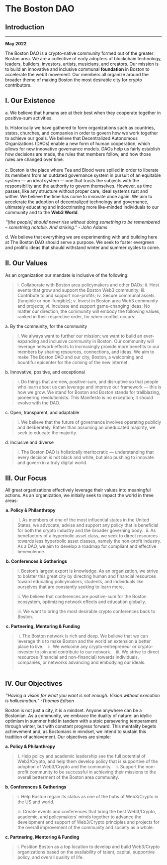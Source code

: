 # **The Boston DAO**
## **Introduction**
---
**May 2022**

The Boston DAO is a crypto-native community formed out of the greater Boston area. We are a collective of early adopters of blockchain technology, leaders, builders, investors, artists, musicians, and creators. Our mission is to build an innovative and inclusive communal **foundation** in Boston to accelerate the web3 movement. Our members all organize around the broader theme of making Boston the most desirable city for crypto contributors.

## **I. Our Existence**

a. We believe that humans are at their best when they cooperate together in positive-sum activities.

b. Historically we have gathered to form organizations such as countries, states, churches, and companies in order to govern how we work together to achieve our goals. We believe that Decentralized Autonomous Organizations (DAOs) enable a new form of human cooperation, which allows for new innovative governance models. DAOs help us fairly establish how decisions are made, the rules that members follow, and how those rules are changed over time.\
\
c. Boston is the place where Tea and Blood were spilled in order to liberate its members from an outdated governance system in pursuit of an equitable system — an ideal system  — one that trusts the subjects with the responsibility and the authority to govern themselves. However, as time passes, like any structure without proper care, ideal systems rust and wither. We believe the time has come to innovate once again. We aim to accelerate the adoption of decentralized technology and governance, ultimately educating and indoctrinating more like-minded individuals to our community and to the **Web3 World**.

 *“\[the people\] should never rise without doing something to be remembered – something notable. And striking.” - John Adams*

d. We believe that everything we are experimenting with and building here at The Boston DAO should serve a purpose. We seek to foster evergreen and prolific ideas that should withstand winter and summer cycles to come.

## **II. Our Values**

As an organization our mandate is inclusive of the following:

>i. Collaborate with Boston area policymakers and other DAOs; 
ii. Host events that grow and support the Boston Web3 community;
iii. Contribute to and support non-profits;
iv. Secure communal assets (fungible or non-fungible);
v. Invest in Boston area Web3 community and projects;
vi. Incubate and support game-changing ideas;
No matter our direction, the community will embody the following values, ranked in their respective order, for when conflict occurs:

a. By the community, for the community
>i. We always want to further our mission; we want to build an ever-expanding and inclusive community in Boston. Our community will leverage network effects to increasingly provide more benefits to our members by sharing resources, connections, and ideas. We aim to make The Boston DAO and our city, Boston, a welcoming and bountiful epicenter for the coming of the new internet.

b. Innovative, positive, and exceptional
>i. Do things that are new, positive-sum, and disruptive so that people who learn about us can leverage and improve our framework — this is how we grow. We stand for Boston and Boston stands for trailblazing, pioneering revolutionists. This Manifesto is no exception; it should evolve with the DAO.

c. Open, transparent, and adaptable
>i. We believe that the future of governance involves operating publicly and deliberately. Rather than assuming an uneducated majority, we seek to educate the majority. 

d. Inclusive and diverse
>i. The Boston DAO is holistically meritocratic — understanding that every decision is not black and white, but also pushing to innovate and govern in a truly digital world.
## III. Our Focus

All great organizations effectively leverage their values into meaningful actions. As an   organization, we initially seek to impact the world in three areas: 

 **a. Policy & Philanthropy**

>   i. As members of one of the most influential states in the United States, we advocate, advise and support any policy that is beneficial for both the crypto industry and the  broader governing body.
 
ii. As benefactors of a hyperbolic asset class, we seek to direct resources towards less hyperbolic asset classes, namely the non-profit industry. As a DAO, we aim to  develop a roadmap for compliant and effective benevolence.

  **b. Conferences & Gatherings**

>i. Boston’s largest export is knowledge. As an organization, we strive to bolster this great city by directing human and financial resources toward educating policymakers, students, and individuals like ourselves that are constantly seeking to learn more.
>
>ii. We believe that conferences are positive-sum for the Boston ecosystem, optimizing network effects and education globally.
>
>iii. We want to bring the most desirable crypto conferences back to Boston.

  **c. Partnering, Mentoring & Funding**

>   i. The Boston network is rich and deep. We believe that we can leverage this to make Boston and the world an extension a better place to live.
>   
>   ii. We welcome any crypto-entrepreneur or crypto-investor to join and contribute to our network.
>   
>   iii. We strive to direct resources (financial and non-financial) towards individuals, companies, or networks advancing and embodying our ideals.\
 

## IV. Our Objectives

 *“Having a vision for what you want is not enough. Vision without execution is hallucination.” -Thomas Edison*

Boston is not just a city, it is a mindset. Anyone anywhere can be a Bostonian. As a community, we embrace the duality of nature: an idyllic optimism in summer held in tandem with a stoic persevering temperament through winter, but with constant progress forward. This mentality begets achievement and, as Bostonians in mindset, we intend to sustain this tradition of achievement. Our objectives are simple: 

**a. Policy & Philanthropy**

> i. Help policy and academic leadership see the full potential of Web3/Crypto, and help them develop policy that is supportive of the adoption of Web3/Crypto and the community.
> 
>   ii. Support the non-profit community to be successful in achieving their missions to the overall betterment of the Boston area community.

**b. Conferences & Gatherings**

>i. Help Boston regain its status as one of the hubs of Web3/Crypto in the US and world. 
>
>  ii. Create events and conferences that bring the best Web3/Crypto, academic, and policymakers’ minds together to advance the development and support of Web3/Crypto principles and projects for the overall improvement of the community and society as a whole. 

**c. Partnering, Mentoring & Funding**

>i. Position Boston as a top location to develop and build Web3/Crypto organizations based on the availability of talent, capital, supportive policy, and overall quality of life.